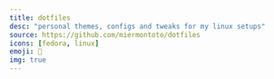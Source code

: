 ```yaml
---
title: dotfiles
desc: "personal themes, configs and tweaks for my linux setups"
source: https://github.com/miermontoto/dotfiles
icons: [fedora, linux]
emoji: 🐧
img: true
---
```

